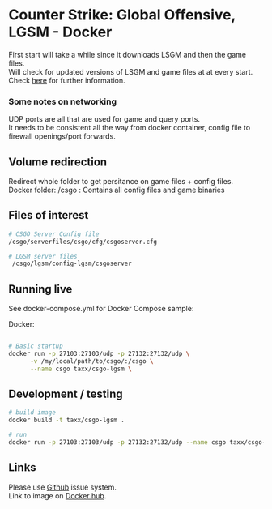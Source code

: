 # Counter Strike: Global Offensive, LGSM - Docker
First start will take a while since it downloads LSGM and then the game files.  
Will check for updated versions of LSGM and game files at at every start.
Check [here](https://linuxgsm.com/lgsm/csgoserver/) for further information.

### Some notes on networking
UDP ports are all that are used for game and query ports.  
It needs to be consistent all the way from docker container, config file to firewall openings/port forwards.  

## Volume redirection
Redirect whole folder to get persitance on game files + config files.  
Docker folder: /csgo  : Contains all config files and game binaries

## Files of interest
```bash
# CSGO Server Config file 
/csgo/serverfiles/csgo/cfg/csgoserver.cfg

# LGSM server files
 /csgo/lgsm/config-lgsm/csgoserver
```

## Running live
See docker-compose.yml for Docker Compose sample:

Docker:
```bash

# Basic startup
docker run -p 27103:27103/udp -p 27132:27132/udp \
      -v /my/local/path/to/csgo/:/csgo \
      --name csgo taxx/csgo-lgsm \
```

## Development / testing
```bash
# build image
docker build -t taxx/csgo-lgsm .

# run
docker run -p 27103:27103/udp -p 27132:27132/udp --name csgo taxx/csgo-lgsm
```

## Links
Please use [Github](https://github.com/taxx/csgo-lgsm) issue system.  
Link to image on [Docker hub](https://github.com/taxx/csgo-lgsm).


